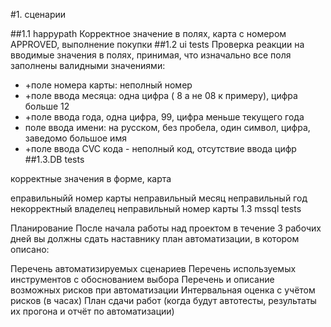 
#1. сценарии

##1.1 happypath
Корректное значение в полях, карта с номером АPPROVED, выполнение покупки
##1.2 ui tests
Проверка реакции на вводимые значения в полях, принимая, что изначально все поля заполнены валидными значениями:

- +поле номера карты: неполный номер
- +поле ввода месяца: одна цифра ( 8 а не 08 к примеру), цифра больше 12
- +поле ввода года, одна цифра, 99, цифра меньше текущего года
- поле ввода имени: на русском, без пробела, один символ, цифра, заведомо большое имя
- +поле ввода CVC  кода - неполный код, отсутствие ввода цифр
##1.3.DB tests

корректные значения в форме, карта

еправильныйй номер карты
неправильный месяц
неправильный год
некорректный владелец
неправильный номер карты
1.3 mssql tests






Планирование
После начала работы над проектом в течение 3 рабочих дней вы должны сдать наставнику план автоматизации, в котором описано:

Перечень автоматизируемых сценариев
Перечень используемых инструментов с обоснованием выбора
Перечень и описание возможных рисков при автоматизации
Интервальная оценка с учётом рисков (в часах)
План сдачи работ (когда будут автотесты, результаты их прогона и отчёт по автоматизации)